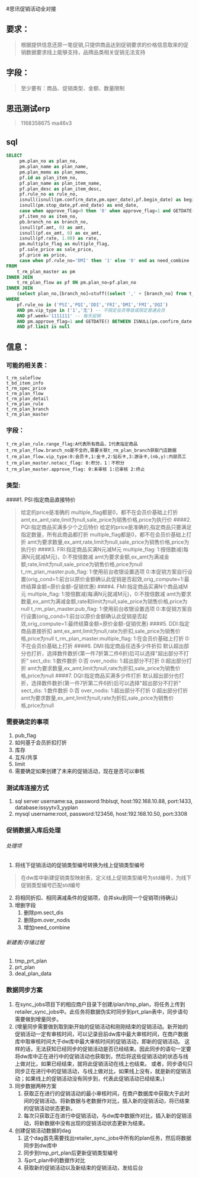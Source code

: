 ﻿﻿﻿﻿﻿﻿﻿﻿﻿#思讯促销活动全对接

## 要求：
>根据提供信息还原一笔促销,只提供商品达到促销要求的价格信息取来的促销数据要求线上能够支持，品牌品类相关促销无法支持
## 字段：
>至少要有：商品、促销类型、金额、数量限制
## 思迅测试erp
> 1168358675
ma46v3
## sql
```sql
SELECT
     pm.plan_no as plan_no,
     pm.plan_name as plan_name,
     pm.plan_memo as plan_memo,
     pf.id as plan_item_no,
     pf.plan_name as plan_item_name,
     pf.plan_desc as plan_item_desc,
     pf.rule_no as rule_no,
     isnull(isnull(pm.confirm_date,pm.oper_date),pf.begin_date) as begin_date,
     isnull(pm.stop_date,pf.end_date) as end_date,
     case when approve_flag=0 then '0' when approve_flag=1 and GETDATE() BETWEEN ISNULL(pm.confirm_date,pm.oper_date) and ISNULL(pm.stop_date,pf.end_date) then '1' when approve_flag=2 or GETDATE()>ISNULL(pm.stop_date,pf.end_date) then '2' end as plan_status,
     pf.item_no as item_no,
     pb.branch_no as branch_no,
     isnull(pf.amt, 0) as amt,
     isnull(pf.ex_amt, 0) as ex_amt,
     isnull(pf.rate, 1.00) as rate,
     pm.multiple_flag as multiple_flag,
     pf.sale_price as sale_price,
     pf.price as price,
     case when pf.rule_no='DMI' then '1' else '0' end as need_combine
FROM
    t_rm_plan_master as pm
INNER JOIN
    t_rm_plan_flow as pf ON pm.plan_no=pf.plan_no
INNER JOIN
    (select plan_no,[branch_no]=stuff((select ',' + [branch_no] from t_rm_plan_branch as b where b.plan_no=a.plan_no for xml path('')),1,1,'') from t_rm_plan_branch a group by plan_no) as pb ON pm.plan_no=pb.plan_no
WHERE
    pf.rule_no in ('PSI','PQI','DDI','FRI','DMI','FMI','DQI')
    AND pm.vip_type in ('1','无') -- 不限定会员等级或限定普通会员
    AND pf.week='1111111' -- 每天促销
    AND pm.approve_flag=1 and GETDATE() BETWEEN ISNULL(pm.confirm_date,pm.oper_date) and ISNULL(pm.stop_date,pf.end_date)
    AND pf.limit is null
```
## 信息：
### 可能的相关表：
    t_rm_saleflow
    t_bd_item_info
    t_rm_spec_price
    t_rm_plan_flow
    t_rm_plan_detail
    t_rm_plan_rule
    t_rm_plan_branch
    t_rm_plan_master
### 字段：
    t_rm_plan_rule.range_flag:A代表所有商品，I代表指定商品
    t_rm_plan_flow.branch_no是不全的,需要关联t_rm_plan_branch获取门店数据
    t_rm_plan_flow.vip_type:0:会员卡,1:金卡,2:钻石卡,3:游泳卡,(nb,y):内部员工
    t_rm_plan_master.notacc_flag: 0:积分，1：不积分
    t_rm_plan_master.approve_flag: 0:未审核 1:已审核 2:终止
### 类型:
####1. PSI:指定商品直接特价
>给定的price是准确的
>multiple_flag都是0，都不在会员价基础上打折
>amt,ex_amt,rate,limit为null,sale_price为销售价格,price为执行价
####2. PQI:指定商品买满多少个之后特价
>给定的price是准确的,指定商品只要满足指定数量，所有此商品都打折
>multiple_flag都是0，都不在会员价基础上打折
>amt为要求数量,ex_amt,rate,limit为null,sale_price为销售价格,price为执行价
####3. FRI:指定商品买满N元减M元
>multiple_flag: 1:按倍数减(每满N元就减M元)，0:不按倍数减
>amt为要求金额,ex_amt为满减金额,rate,limit为null,sale_price为销售价格,price为null
>t_rm_plan_master.pub_flag: 1:使用前台收银设置选项 0:本促销方案自行设置(orig_cond=1:前台以原价金额确认此促销是否起效,orig_compute=1:最终结算金额=原价金额-促销优惠)
####4. FMI:指定商品买满N个商品减M元
>multiple_flag: 1:按倍数减(每满N元就减M元)，0:不按倍数减
>amt为要求数量,ex_amt为满减金额,rate和limit为null,sale_price为销售价格,price为null
>t_rm_plan_master.pub_flag: 1:使用前台收银设置选项 0:本促销方案自行设置(orig_cond=1:前台以原价金额确认此促销是否起效,orig_compute=1:最终结算金额=原价金额-促销优惠)
####5. DDI:指定商品直接折扣
>amt,ex_amt,limit为null,rate为折扣,sale_price为销售价格,price为null
>t_rm_plan_master.multiple_flag: 1:在会员价基础上打折 0:不在会员价基础上打折
####6. DMI:指定商品任选多少件折扣
>默认超出部分也打折，选择数件数折(第一件7折第二件6折)后可以选择"超出部分不打折"
sect_dis: 1:数件数折 0:否
over_nodis: 1:超出部分不打折 0:超出部分打折
>amt为要求数量,ex_amt,limit为null,rate为折扣,sale_price为销售价格,price为null
####7. DQI:指定商品买满多少件打折
>默认超出部分也打折，选择数件数折(第一件7折第二件6折)后可以选择"超出部分不打折"
sect_dis: 1:数件数折 0:否
over_nodis: 1:超出部分不打折 0:超出部分打折
>amt为要求数量,ex_amt,limit为null,rate为折扣,sale_price为销售价格,price为null


### 需要确定的事项
1. pub_flag
2. 如何基于会员折扣打折
3. 库存
4. 互斥/共享
5. limit
6. 需要确定如果创建了未来的促销活动，现在是否可以审核

### 测试库连接方式
1. sql server
username:sa, password:1hblsqt, host:192.168.10.88, port:1433, database:issyytv3_yyplan
2. mysql
username:root, password:123456, host:192.168.10.50, port:3308

### 促销数据入库后处理
###### 处理项
1. 将线下促销活动的促销类型编号转换为线上促销类型编号
>在dw库中新建促销类型映射表，定义线上促销类型编号为std编号，为线下促销类型编号匹配std编号
2. 将相同折扣、相同满减条件的促销项，合并sku到同一个促销项(待确认)
3. 增删字段
    1) 删除pm.sect_dis
    2) 删除pm.over_nodis
    3) 增加need_combine
###### 新建表/存储过程
1. tmp_prt_plan
2. prt_plan
3. deal_plan_data


### 数据同步方案
1. 在sync_jobs项目下的相应商户目录下创建/plan/tmp_plan，将任务上传到retailer_sync_jobs中。此任务将数据伪实时同步到prt_plan表中，同步语句需要做到增量同步。
2. (增量同步需要做到取到新开始的促销活动和刚刚结束的促销活动。新开始的促销活动一定有审核时间，可以记录目前dw库中最大审核时间，在商户数据库中取审核时间大于dw库中最大审核时间的促销活动，即新的促销活动。 这样的话，无法获知已经同步的促销活动是否已经结束。因此同步的语句一定要将dw库中正在进行中的促销活动也获取到，然后将这些促销活动的状态与线上做对比，如果已经结束，就将此促销活动在线上也结束。 或者，同步语句只同步正在进行中的促销活动，与线上做对比，如果线上没有，就是新的促销活动；如果线上的促销活动没有同步到，代表此促销活动已经结束。)
3. 同步数据两种方案
	1) 获取正在进行的促销活动的最小审核时间，在商户数据库中获取大于此时间的促销活动。将新数据与老数据作对比，插入新的促销活动，将已结束的促销活动状态更新。
	2) 每次只获取正在进行中促销活动，与dw库中数据作对比，插入新的促销活动，将新数据中没有出现的促销活动状态更新为结束。
4. 创建促销活动数据的dag
	1) 这个dag首先需要找出retailer_sync_jobs中所有的plan任务，然后将数据同步到dw库中
	2) 同步到tmp_prt_plan后更新促销类型编号
	3) 与prt_plan中的数据作对比
	4) 获取新的促销活动以及新结束的促销活动，发给后台
